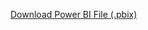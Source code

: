  [Download Power BI File (.pbix)](https://drive.google.com/file/d/1fLyAD4HfnUNkTCCO31AhHzbBDrjW4yrP/view?usp=sharing)
 
